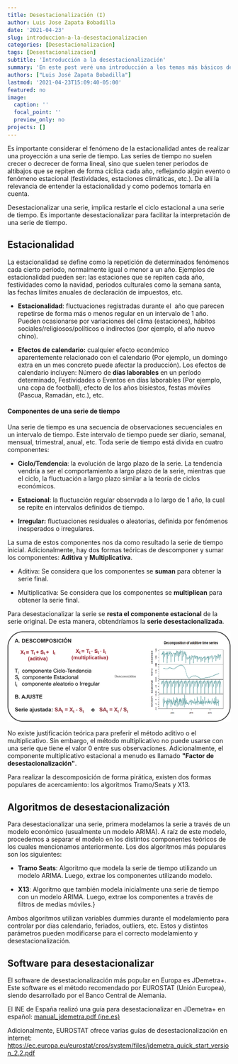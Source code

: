```yaml
---
title: Desestacionalización (I)
author: Luis Jose Zapata Bobadilla
date: '2021-04-23'
slug: introduccion-a-la-desestacionalizacion
categories: [Desestacionalizacion]
tags: [Desestacionalizacion]
subtitle: 'Introducción a la desestacionalización'
summary: 'En este post veré una introducción a los temas más básicos de la desestacionalización'
authors: ["Luis José Zapata Bobadilla"]
lastmod: '2021-04-23T15:09:40-05:00'
featured: no
image:
  caption: ''
  focal_point: ''
  preview_only: no
projects: []
---
```


Es importante considerar el fenómeno de la estacionalidad antes de realizar una proyección a una serie de tiempo. Las series de tiempo no suelen crecer o decrecer de forma lineal, sino que suelen tener periodos de altibajos que se repiten de forma cíclica cada año, reflejando algún evento o fenómeno estacional (festividades, estaciones climáticas, etc.). De allí la relevancia de entender la estacionalidad y como podemos tomarla en cuenta.

Desestacionalizar una serie, implica restarle el ciclo estacional a una serie de tiempo. Es importante desestacionalizar para facilitar la interpretación de una serie de tiempo.

## Estacionalidad

La estacionalidad se define como la repetición de determinados fenómenos cada cierto período, normalmente igual o menor a un año. Ejemplos de estacionalidad pueden ser: las estaciones que se repiten cada año, festividades como la navidad, periodos culturales como la semana santa, las fechas límites anuales de declaración de impuestos, etc.

-   **Estacionalidad**: fluctuaciones registradas durante el  año que parecen repetirse de forma
    más o menos regular en un intervalo de 1 año. Pueden ocasionarse por variaciones del clima (estaciones), hábitos sociales/religiosos/políticos o indirectos (por ejemplo, el año nuevo chino).

-   **Efectos de calendario:** cualquier efecto económico aparentemente relacionado con el calendario (Por ejemplo, un domingo extra en un mes concreto puede afectar la producción). Los efectos de calendario incluyen: Número de **días laborables** en un período determinado, Festividades o Eventos en días laborables (Por ejemplo, una copa de football), efecto de los años bisiestos, festas móviles (Pascua, Ramadán, etc.), etc.

#### Componentes de una serie de tiempo

Una serie de tiempo es una secuencia de observaciones secuenciales en un intervalo de tiempo. Este intervalo de tiempo puede ser diario, semanal, mensual, trimestral, anual, etc. Toda serie de tiempo está divida en cuatro componentes:

-   **Ciclo/Tendencia**: la evolución de largo plazo de la serie. La tendencia vendría a ser el comportamiento a largo plazo de la serie, mientras que el ciclo, la fluctuación a largo plazo similar a la teoría de ciclos económicos.

-   **Estacional**: la fluctuación regular observada a lo largo de 1 año, la cual se repite en intervalos definidos de tiempo.

-   **Irregular:** fluctuaciones residuales o
    aleatorias, definida por fenómenos inesperados o irregulares.

La suma de estos componentes nos da como resultado la serie de tiempo inicial. Adicionalmente, hay dos formas teóricas de descomponer y sumar los componentes: **Aditiva** y **Multiplicativa**.

-   Aditiva: Se considera que los componentes se **suman** para obtener la serie final.

-   Multiplicativa: Se considera que los componentes se **multiplican** para obtener la serie final.

Para desestacionalizar la serie se **resta el componente estacional** de la serie original. De esta manera, obtendríamos la **serie desestacionalizada**.

![](imagen1.png "Componentes de desestacionalización")

No existe justificación teórica para preferir el método aditivo o el multiplicativo. Sin embargo, el método multiplicativo no puede usarse con una serie que tiene el valor 0 entre sus observaciones. Adicionalmente, el componente multiplicativo estacional a menudo es llamado **"Factor de desestacionalización"**.

Para realizar la descomposición de forma pirática, existen dos formas populares de acercamiento: los algoritmos Tramo/Seats y X13.

## Algoritmos de desestacionalización

Para desestacionalizar una serie, primera modelamos la serie a través de un modelo económico (usualmente un modelo ARIMA). A raíz de este modelo, procedemos a separar el modelo en los distintos componentes teóricos de los cuales mencionamos anteriormente. Los dos algoritmos más populares son los siguientes:

-   **Tramo Seats**: Algoritmo que modela la serie de tiempo utilizando un modelo ARIMA. Luego, extrae los componentes utilizando modelo.

-   **X13**: Algoritmo que también modela inicialmente una serie de tiempo con un modelo ARIMA. Luego, extrae los componentes a través de filtros de medias móviles.}

Ambos algoritmos utilizan variables dummies durante el modelamiento para controlar por días calendario, feriados, outliers, etc. Estos y distintos parámetros pueden modificarse para el correcto modelamiento y desestacionalización.

## Software para desestacionalizar

El software de desestacionalización más popular en Europa es JDemetra+. Este software es el método recomendado por EUROSTAT (Unión Europea), siendo desarrollado por el Banco Central de Alemania.

El INE de España realizó una guía para desestacionalizar en JDemetra+ en español: [manual_jdemetra.pdf (ine.es)](https://www.ine.es/clasifi/manual_jdemetra.pdf)

Adicionalmente, EUROSTAT ofrece varias guías de desestacionalización en internet: <https://ec.europa.eu/eurostat/cros/system/files/jdemetra_quick_start_version_2.2.pdf>
